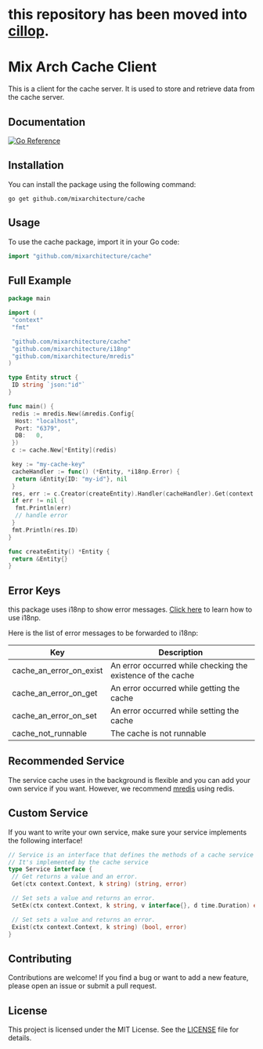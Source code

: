 # this repository has been moved into [cillop](https://github.com/cilloparch/cillop).

# Mix Arch Cache Client

This is a client for the cache server. It is used to store and retrieve data from the cache server.

## Documentation

[![Go Reference](https://pkg.go.dev/badge/github.com/mixarchitecture/cache.svg)](https://pkg.go.dev/github.com/mixarchitecture/cache)

## Installation

You can install the package using the following command:

```shell
go get github.com/mixarchitecture/cache
```

## Usage

To use the cache package, import it in your Go code:

```go
import "github.com/mixarchitecture/cache"
```

## Full Example

```go
package main

import (
 "context"
 "fmt"

 "github.com/mixarchitecture/cache"
 "github.com/mixarchitecture/i18np"
 "github.com/mixarchitecture/mredis"
)

type Entity struct {
 ID string `json:"id"`
}

func main() {
 redis := mredis.New(&mredis.Config{
  Host: "localhost",
  Port: "6379",
  DB:   0,
 })
 c := cache.New[*Entity](redis)

 key := "my-cache-key"
 cacheHandler := func() (*Entity, *i18np.Error) {
  return &Entity{ID: "my-id"}, nil
 }
 res, err := c.Creator(createEntity).Handler(cacheHandler).Get(context.Background(), key)
 if err != nil {
  fmt.Println(err)
  // handle error
 }
 fmt.Println(res.ID)
}

func createEntity() *Entity {
 return &Entity{}
}
```

## Error Keys

this package uses i18np to show error messages. [Click here](https://github.com/mixarchitecture/i18np) to learn how to use i18np.

Here is the list of error messages to be forwarded to i18np:

| Key | Description |
| --- | --- |
| cache_an_error_on_exist | An error occurred while checking the existence of the cache |
| cache_an_error_on_get | An error occurred while getting the cache |
| cache_an_error_on_set | An error occurred while setting the cache |
| cache_not_runnable | The cache is not runnable |

## Recommended Service

The service cache uses in the background is flexible and you can add your own service if you want. However, we recommend [mredis](https://github.com/mixarchitecture/redis) using redis.

## Custom Service

If you want to write your own service, make sure your service implements the following interface!

```go
// Service is an interface that defines the methods of a cache service
// It's implemented by the cache service
type Service interface {
 // Get returns a value and an error.
 Get(ctx context.Context, k string) (string, error)

 // Set sets a value and returns an error.
 SetEx(ctx context.Context, k string, v interface{}, d time.Duration) error

 // Set sets a value and returns an error.
 Exist(ctx context.Context, k string) (bool, error)
}
```

## Contributing

Contributions are welcome! If you find a bug or want to add a new feature, please open an issue or submit a pull request.

## License

This project is licensed under the MIT License. See the [LICENSE](LICENSE) file for details.

